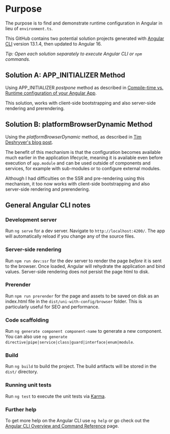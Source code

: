 # Purpose

The purpose is to find and demonstrate runtime configuration in Angular in lieu of `environment.ts`.  

This GitHub contains two potential solution projects generated with [Angular CLI](https://github.com/angular/angular-cli) version 13.1.4, then updated to Angular 16.

_Tip: Open each solution separately to execute Angular CLI or `npm` commands._

## Solution A: APP_INITIALIZER Method

Using APP_INITIALIZER _postpone_ method as described in [Compile-time vs. Runtime configuration of your Angular App](https://juristr.com/blog/2018/01/ng-app-runtime-config/).

This solution, works with client-side bootstrapping and also server-side rendering and prerendering.

## Solution B: platformBrowserDynamic Method

Using the _platformBrowserDynamic_ method, as described in [Tim Deshryver's blog post](https://timdeschryver.dev/blog/angular-build-once-deploy-to-multiple-environments).

The benefit of this mechanism is that the configuration becomes available much earlier in the application lifecycle, meaning it is available even before execution of `app.module` and can be used outside of components and services, for example with sub-modules or to configure external modules.

Although I had difficulties on the SSR and pre-rendering using this mechanism, it too now works with client-side bootstrapping and also server-side rendering and prerendering.

## General Angular CLI notes
### Development server

Run `ng serve` for a dev server. Navigate to `http://localhost:4200/`. The app will automatically reload if you change any of the source files.

### Server-side rendering

Run `npm run dev:ssr` for the dev server to render the page _before_ it is sent to the browser. Once loaded, Angular will rehydrate the application and bind values.
Server-side rendering does not persist the page html to disk.

### Prerender

Run `npm run prerender` for the page and assets to be saved on disk as an index.html file in the `dist/uni-with-config/browser` folder.  This is particularly useful for SEO and performance.

### Code scaffolding

Run `ng generate component component-name` to generate a new component. You can also use `ng generate directive|pipe|service|class|guard|interface|enum|module`.

### Build

Run `ng build` to build the project. The build artifacts will be stored in the `dist/` directory.

### Running unit tests

Run `ng test` to execute the unit tests via [Karma](https://karma-runner.github.io).


### Further help

To get more help on the Angular CLI use `ng help` or go check out the [Angular CLI Overview and Command Reference](https://angular.io/cli) page.
